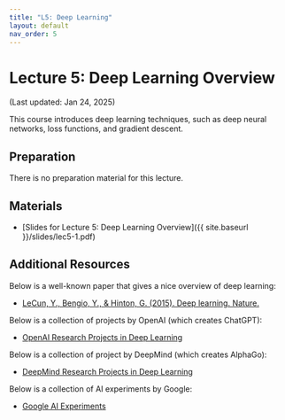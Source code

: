```yaml
---
title: "L5: Deep Learning"
layout: default
nav_order: 5
---
```


# Lecture 5: Deep Learning Overview

(Last updated: Jan 24, 2025)

This course introduces deep learning techniques, such as deep neural networks, loss functions, and gradient descent.

## Preparation

There is no preparation material for this lecture.

## Materials

- [Slides for Lecture 5: Deep Learning Overview]({{ site.baseurl }}/slides/lec5-1.pdf)

## Additional Resources

Below is a well-known paper that gives a nice overview of deep learning:
- [LeCun, Y., Bengio, Y., & Hinton, G. (2015). Deep learning. Nature.](https://www.cs.toronto.edu/~hinton/absps/NatureDeepReview.pdf)

Below is a collection of projects by OpenAI (which creates ChatGPT):
- [OpenAI Research Projects in Deep Learning](https://openai.com/research/)

Below is a collection of project by DeepMind (which creates AlphaGo):
- [DeepMind Research Projects in Deep Learning](https://www.deepmind.com/research)

Below is a collection of AI experiments by Google:
- [Google AI Experiments](https://experiments.withgoogle.com/collection/ai)